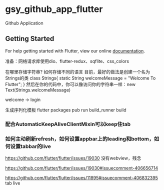 # gsy_github_app_flutter

Github Application

## Getting Started

For help getting started with Flutter, view our online
[documentation](https://flutter.io/).


准备：网络请求库使用dio、flutter-redux、sqflite、css_colors


在哪里存储字符串? 如何存储不同的语言
目前，最好的做法是创建一个名为Strings的类
class Strings{
  static String welcomeMessage = "Welcome To Flutter";
}
然后在你的代码中，你可以像访问你的字符串一样：new Text(Strings.welcomeMessage)

welcome -> login

生成序列化模板
flutter packages pub run build_runner build

### 配合AutomaticKeepAliveClientMixin可以keep住tab

### 如何主动刷新refresh，如何设置appbar上的leading和bottom，如何设置tabbar的live

https://github.com/flutter/flutter/issues/19030 没有webview，残念

https://github.com/flutter/flutter/issues/19030#issuecomment-406656714

https://github.com/flutter/flutter/issues/11895#issuecomment-406832395 tab live
